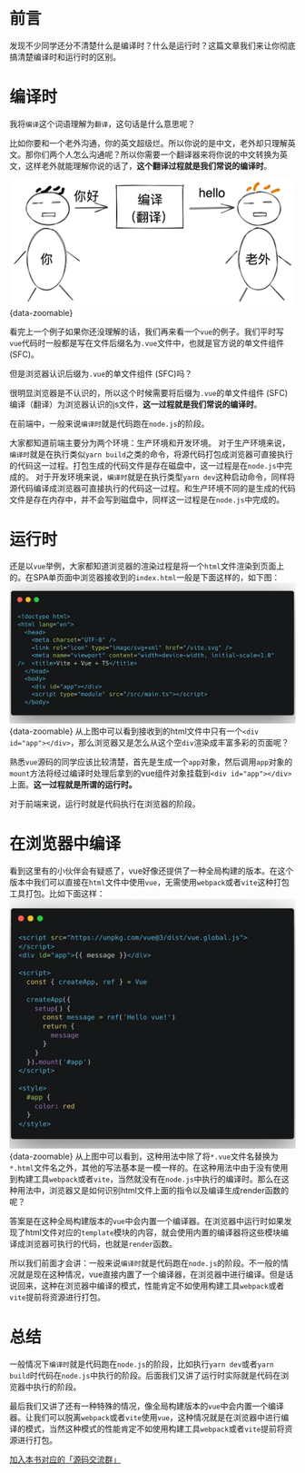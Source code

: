 # 前言
发现不少同学还分不清楚什么是编译时？什么是运行时？这篇文章我们来让你彻底搞清楚编译时和运行时的区别。
# 编译时
我将`编译`这个词语理解为`翻译`，这句话是什么意思呢？

比如你要和一个老外沟通，你的英文超级烂。所以你说的是中文，老外却只理解英文。那你们两个人怎么沟通呢？所以你需要一个翻译器来将你说的中文转换为英文，这样老外就能理解你说的话了，**这个翻译过程就是我们常说的编译时**。

![translate](../images/guide/compiler-and-runtime/translate.webp){data-zoomable}

看完上一个例子如果你还没理解的话，我们再来看一个`vue`的例子。我们平时写`vue`代码时一般都是写在文件后缀名为`.vue`文件中，也就是官方说的单文件组件 (SFC)。

但是浏览器认识后缀为`.vue`的单文件组件 (SFC)吗？

很明显浏览器是不认识的，所以这个时候需要将后缀为`.vue`的单文件组件 (SFC)编译（翻译）为浏览器认识的js文件，**这一过程就是我们常说的编译时**。

在前端中，一般来说`编译时`就是代码跑在`node.js`的阶段。

大家都知道前端主要分为两个环境：生产环境和开发环境。
对于生产环境来说，`编译时`就是在执行类似`yarn build`之类的命令，将源代码打包成浏览器可直接执行的代码这一过程。打包生成的代码文件是存在磁盘中，这一过程是在`node.js`中完成的。
对于开发环境来说，`编译时`就是在执行类型`yarn dev`这种启动命令，同样将源代码编译成浏览器可直接执行的代码这一过程。和生产环境不同的是生成的代码文件是存在内存中，并不会写到磁盘中，同样这一过程是在`node.js`中完成的。
# 运行时
还是以`vue`举例，大家都知道浏览器的渲染过程是将一个`html`文件渲染到页面上的。在SPA单页面中浏览器接收到的`index.html`一般是下面这样的，如下图：
![html](../images/guide/compiler-and-runtime/html.webp){data-zoomable}
从上图中可以看到接收到的html文件中只有一个`<div id="app"></div>`，那么浏览器又是怎么从这个空`div`渲染成丰富多彩的页面呢？

熟悉`vue`源码的同学应该比较清楚，首先是生成一个`app`对象，然后调用`app`对象的`mount`方法将经过编译时处理后拿到的vue组件对象挂载到`<div id="app"></div>`上面。**这一过程就是所谓的运行时。**

对于前端来说，运行时就是代码执行在浏览器的阶段。
# 在浏览器中编译
看到这里有的小伙伴会有疑惑了，vue好像还提供了一种全局构建的版本。在这个版本中我们可以直接在`html`文件中使用`vue`，无需使用`webpack`或者`vite`这种打包工具打包。比如下面这样：
![global](../images/guide/compiler-and-runtime/global.webp){data-zoomable}
从上图中可以看到，这种用法中除了将`*.vue`文件名替换为`*.html`文件名之外，其他的写法基本是一模一样的。在这种用法中由于没有使用到构建工具`webpack`或者`vite`，当然就没有在`node.js`中执行的编译时。那么在这种用法中，浏览器又是如何识别html文件上面的指令以及编译生成render函数的呢？

答案是在这种全局构建版本的`vue`中会内置一个编译器。在浏览器中运行时如果发现了html文件对应的`template`模块的内容，就会使用内置的编译器将这些模块编译成浏览器可执行的代码，也就是`render`函数。

所以我们前面才会讲：一般来说`编译时`就是代码跑在`node.js`的阶段。不一般的情况就是现在这种情况，vue直接内置了一个编译器，在浏览器中进行编译。但是话说回来，这种在浏览器中编译的模式，性能肯定不如使用构建工具`webpack`或者`vite`提前将资源进行打包。
# 总结
一般情况下`编译时`就是代码跑在`node.js`的阶段，比如执行`yarn dev`或者`yarn build`时代码在`node.js`中执行的阶段。后面我们又讲了运行时实际就是代码在浏览器中执行的阶段。

最后我们又讲了还有一种特殊的情况，像全局构建版本的`vue`中会内置一个编译器。让我们可以脱离`webpack`或者`vite`使用`vue`，这种情况就是在浏览器中进行编译的模式，当然这种模式的性能肯定不如使用构建工具`webpack`或者`vite`提前将资源进行打包。

[加入本书对应的「源码交流群」](/guide/contact)
